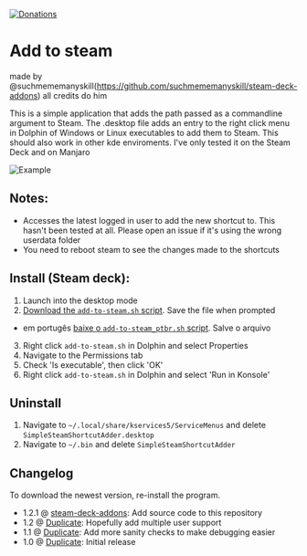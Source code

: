 [![Donations](https://img.shields.io/badge/Support%20on-Ko--Fi-red)](https://ko-fi.com/suchmememanyskill)

# Add to steam

made by @suchmememanyskill(https://github.com/suchmememanyskill/steam-deck-addons)
all credits do him

This is a simple application that adds the path passed as a commandline argument to Steam. The .desktop file adds an entry to the right click menu in Dolphin of Windows or Linux executables to add them to Steam. This should also work in other kde enviroments. I've only tested it on the Steam Deck and on Manjaro

![Example](https://raw.githubusercontent.com/suchmememanyskill/steam-deckt-addons/main/Dolphin-rightclick-addtosteam/Example.png)

## Notes:
- Accesses the latest logged in user to add the new shortcut to. This hasn't been tested at all. Please open an issue if it's using the wrong userdata folder
- You need to reboot steam to see the changes made to the shortcuts

## Install (Steam deck):
1. Launch into the desktop mode
2. [Download the `add-to-steam.sh` script](https://github.com/llbranco/Pimp-my-Decky/main/assets/add-to-steam/add-to-steam.sh). Save the file when prompted
- em portugês [baixe o `add-to-steam_ptbr.sh` script](https://github.com/llbranco/Pimp-my-Decky/main/assets/add-to-steam/add-to-steam_ptbr.sh). Salve o arquivo
3. Right click `add-to-steam.sh` in Dolphin and select Properties
4. Navigate to the Permissions tab
5. Check 'Is executable', then click 'OK'
6. Right click `add-to-steam.sh` in Dolphin and select 'Run in Konsole'

## Uninstall
1. Navigate to `~/.local/share/kservices5/ServiceMenus` and delete `SimpleSteamShortcutAdder.desktop`
2. Navigate to `~/.bin` and delete `SimpleSteamShortcutAdder`

## Changelog
To download the newest version, re-install the program.

- 1.2.1 @ [steam-deck-addons](https://github.com/suchmememanyskill/steam-deck-addons/commit/3c2b8384d876b1fd45ccd132ac2e2c0205ce03a5): Add source code to this repository
- 1.2 @ [Duplicate](https://github.com/suchmememanyskill/Duplicate/commit/e79826f18177647827e300f57964f261e4c36c78): Hopefully add multiple user support
- 1.1 @ [Duplicate](https://github.com/suchmememanyskill/Duplicate/commit/479116262895a1f98b4af18036fce88c9daf8d68): Add more sanity checks to make debugging easier
- 1.0 @ [Duplicate](https://github.com/suchmememanyskill/Duplicate/commit/55fa634cca516209a1cbf6f11815401c99c6a44a): Initial release 
